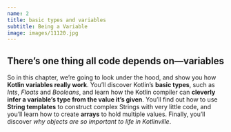 ```yaml
---
name: 2
title: basic types and variables
subtitle: Being a Variable
image: images/11120.jpg
---
```

## There’s one thing all code depends on—variables 
So in this chapter, we’re going to look under the hood, and show you how **Kotlin variables really work**. You’ll discover Kotlin’s **basic types**, such as *Ints*, *Floats* and *Booleans*, and learn how the Kotlin compiler can **cleverly infer a variable’s type from the value it’s given**. You’ll find out how to use **String templates** to construct complex Strings with very little code, and you’ll learn how to create **arrays** to hold multiple values. Finally, you’ll discover *why objects are so important to life in Kotlinville*.